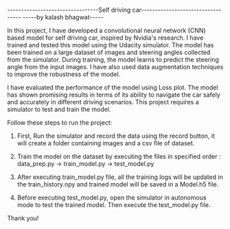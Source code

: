 ---------------------------------Self driving car----------------------------------
				                    -----by kalash bhagwat-----

In this project, I have developed a convolutional neural network (CNN) based model for self driving car, inspired by Nvidia's research. I have trained and tested this model using the Udacity simulator. The model has been trained on a large dataset of images and steering angles collected from the simulator. During training, the model learns to predict the steering angle from the input images. I have also used data augmentation techniques to improve the robustness of the model.

I have evaluated the performance of the model using Loss plot. The model has shown promising results in terms of its ability to navigate the car safely and accurately in different driving scenarios. This project requires a simulator to test and train the model.


Follow these steps to run the project:

1. First, Run the simulator and record the data using the record button, it will create a folder containing images and a csv file of dataset.

2. Train the model on the dataset by executing the files in specified order : data_prep.py -> train_model.py -> test_model.py

3. After executing train_model.py file, all the training logs will be updated in the train_history.npy and trained model will be saved in a Model.h5 file.

4. Before executing test_model.py, open the simulator in autonomous mode to test the trained model. Then execute the test_model.py file.




Thank you!
